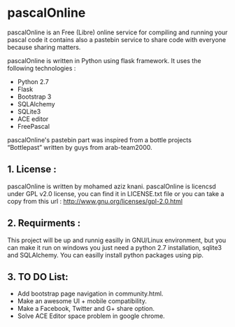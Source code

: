 # pascalOnline

pascalOnline is an Free (Libre) online service for compiling and running your pascal code it contains also a  pastebin service to share code with everyone because sharing matters.

pascalOnline is written in Python using flask framework. It uses the following technologies :

* Python 2.7
* Flask
* Bootstrap 3
* SQLAlchemy
* SQLite3
* ACE editor
* FreePascal

pascalOnline's pastebin part was inspired from a bottle projects “Bottlepast” written by guys from arab-team2000.

## 1. License :
pascalOnline is written by mohamed aziz knani.
pascalOnline is licencsd under GPL v2.0 license, you can find it in LICENSE.txt file or  you can take a copy from this url : http://www.gnu.org/licenses/gpl-2.0.html 

## 2. Requirments :
This project will be up and runnig easilly in GNU/Linux environment, but you can make it run on windows you just need a python 2.7 installation, sqlite3 and SQLAlchemy.
You can easilly install python packages using pip.

## 3. TO DO List:
* Add bootstrap page navigation in community.html.
* Make an awesome UI + mobile compatibility.
* Make a Facebook, Twitter and G+ share option.
* Solve ACE Editor space problem in google chrome.

